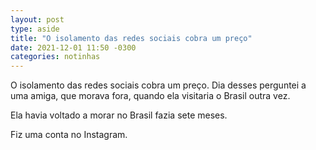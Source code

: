 ```yaml
---
layout: post
type: aside
title: "O isolamento das redes sociais cobra um preço"
date: 2021-12-01 11:50 -0300
categories: notinhas
---
```

O isolamento das redes sociais cobra um preço. Dia desses perguntei a uma amiga, que morava fora, quando ela visitaria o Brasil outra vez.

Ela havia voltado a morar no Brasil fazia sete meses.

Fiz uma conta no Instagram.